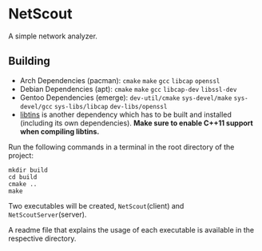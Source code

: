 # NetScout

A simple network analyzer.

## Building

- Arch Dependencies (pacman): `cmake` `make` `gcc` `libcap` `openssl`
- Debian Dependencies (apt): `cmake` `make` `gcc` `libcap-dev` `libssl-dev`
- Gentoo Dependencies (emerge): `dev-util/cmake` `sys-devel/make` `sys-devel/gcc` `sys-libs/libcap` `dev-libs/openssl`
- [libtins](https://github.com/mfontanini/libtins) is another dependency which has to be built and installed (including its own dependencies). **Make sure to enable C++11 support when compiling libtins.**

Run the following commands in a terminal in the root directory of the project:
```
mkdir build
cd build
cmake ..
make
```
Two executables will be created, `NetScout`(client) and `NetScoutServer`(server).

A readme file that explains the usage of each executable is available in the respective directory.

